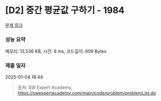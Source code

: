 # [D2] 중간 평균값 구하기 - 1984 

[문제 링크](https://swexpertacademy.com/main/code/problem/problemDetail.do?contestProbId=AV5Pw_-KAdcDFAUq) 

### 성능 요약

메모리: 13,536 KB, 시간: 6 ms, 코드길이: 609 Bytes

### 제출 일자

2025-01-04 18:44



> 출처: SW Expert Academy, https://swexpertacademy.com/main/code/problem/problemList.do